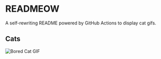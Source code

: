 # READMEOW

A self-rewriting README powered by GitHub Actions to display cat gifs.

## Cats

![Bored Cat GIF](https://media0.giphy.com/media/v1.Y2lkPTlhY2QwMmRheXJsemdpbHB5ZmRtbG5rYzJkMm1sdHNmeWZyZWEwY3BzZXl6dnhjdyZlcD12MV9naWZzX3NlYXJjaCZjdD1n/mlvseq9yvZhba/200.gif)
